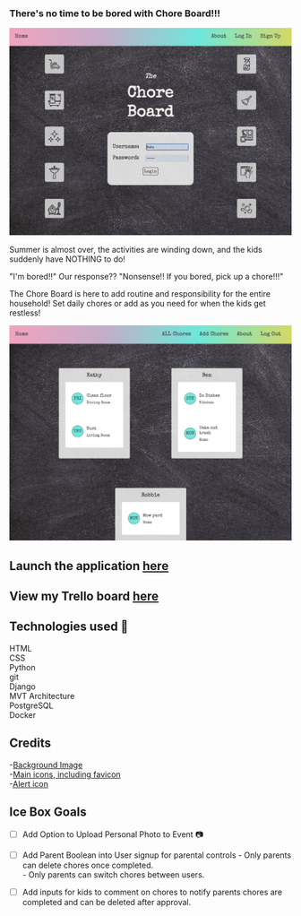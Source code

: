 <h3>There's no time to be bored with Chore Board!!!</h3>  



![Landing](/main_app/static/images/Screen%20Shot%202022-08-12%20at%204.53.12%20AM.png)  




Summer is almost over, the activities are winding down, and the kids suddenly have NOTHING to do!

"I'm bored!!" Our response?? "Nonsense!! If you bored, pick up a chore!!!"

The Chore Board is here to add routine and responsibility for the entire household! Set daily chores or add as you need for when the kids get restless! 



![Chores](/main_app/static/images/Screen%20Shot%202022-08-12%20at%204.54.48%20AM.png)
 



## Launch the application [here](https://kwhitechoreboard.herokuapp.com/)  
## View my Trello board [here](https://trello.com/b/WUcbGLts/chore-board)

## Technologies used :floppy_disk:

HTML  
CSS  
Python  
git  
Django  
MVT Architecture  
PostgreSQL  
Docker   

## Credits

-[Background Image](https://pixabay.com/illustrations/blackboard-school-education-6498216/?download)  
-[Main icons, including favicon](https://www.svgrepo.com/collection/household-set/)  
-[Alert icon](https://icons8.com/icon/vgnUMtmeA923/alert)



## Ice Box Goals

- [ ] Add Option to Upload Personal Photo to Event  :camera:

- [ ] Add Parent Boolean into User signup for parental controls
      - Only parents can delete chores once completed.  
      - Only parents can switch chores between users.

- [ ] Add inputs for kids to comment on chores to notify parents chores are completed and can be deleted after approval.